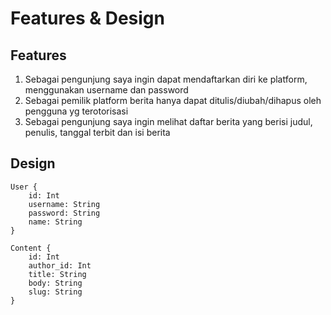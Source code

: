 # Features & Design

## Features
1. Sebagai pengunjung saya ingin dapat mendaftarkan diri ke platform, menggunakan username dan password
2. Sebagai pemilik platform berita hanya dapat ditulis/diubah/dihapus oleh pengguna yg terotorisasi
3. Sebagai pengunjung saya ingin melihat daftar berita yang berisi judul, penulis, tanggal terbit dan isi berita


## Design
```
User {
    id: Int
    username: String
    password: String
    name: String
}

Content {
    id: Int
    author_id: Int
    title: String
    body: String
    slug: String
}
```
